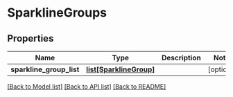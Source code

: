 # SparklineGroups

## Properties
Name | Type | Description | Notes
------------ | ------------- | ------------- | -------------
**sparkline_group_list** | [**list[SparklineGroup]**](SparklineGroup.md) |  | [optional] 

[[Back to Model list]](../README.md#documentation-for-models) [[Back to API list]](../README.md#documentation-for-api-endpoints) [[Back to README]](../README.md)


